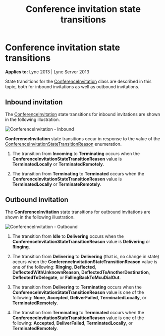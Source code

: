 ﻿---
title: Conference invitation state transitions
TOCTitle: Conference invitation state transitions
ms:assetid: fbab93a0-9137-41af-9f42-4e84d083eb24
ms:mtpsurl: https://msdn.microsoft.com/library/Dn466001(v=office.15)
ms:contentKeyID: 57102905
ms.date: 07/25/2014
mtps_version: v=office.15
---

# Conference invitation state transitions


**Applies to:** Lync 2013 | Lync Server 2013

State transitions for the [ConferenceInvitation](https://msdn.microsoft.com/library/hh349823\(v=office.15\)) class are described in this topic, both for inbound invitations as well as outbound invitations.

## Inbound invitation

The [ConferenceInvitation](https://msdn.microsoft.com/library/hh349823\(v=office.15\)) state transitions for inbound invitations are shown in the following illustration.

![ConferenceInvitation - Inbound](images/Dn466001.StateMach_ConfInvitation_Inbound(Office.15).jpg "ConferenceInvitation - Inbound")

**ConferenceInvitation** state transitions occur in response to the value of the [ConferenceInvitationStateTransitionReason](https://msdn.microsoft.com/library/hh384299\(v=office.15\)) enumeration.

1.  The transition from **Incoming** to **Terminating** occurs when the **ConferenceInvitationStateTransitionReason** value is **TerminatedLocally** or **TerminatedRemotely**.

2.  The transition from **Terminating** to **Terminated** occurs when the **ConferenceInvitationStateTransitionReason** value is **TerminatedLocally** or **TerminateRemotely**.

## Outbound invitation

The **ConferenceInvitation** state transitions for outbound invitations are shown in the following illustration.

![ConferenceInvitation - Outbound](images/Dn466001.StateMach_ConfInvitation_Outbound(Office.15).jpg "ConferenceInvitation - Outbound")

1.  The transition from **Idle** to **Delivering** occurs when the **ConferenceInvitationStateTransitionReason** value is **Delivering** or **Ringing**.

2.  The transition from **Delivering** to **Delivering** (that is, no change in state) occurs when the **ConferenceInvitationStateTransitionReason** value is one of the following: **Ringing**, **Deflected**, **DeflectedWithUnknownReason**, **DeflectedToAnotherDestination**, **DeflectedToDelegate**, or **FallingBackToMcuDialOut**.

3.  The transition from **Delivering** to **Terminating** occurs when the **ConferenceInvitationStateTransitionReason** value is one of the following: **None**, **Accepted**, **DeliverFailed**, **TerminatedLocally**, or **TerminatedRemotely**.

4.  The transition from **Terminating** to **Terminated** occurs when the **ConferenceInvitationStateTransitionReason** value is one of the following: **Accepted**, **DeliverFailed**, **TerminatedLocally**, or **TerminatedRemotely**.

